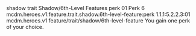 <ability>
  <metadata>
    <class>shadow</class>
    <feature_type>trait</feature_type>
    <file_dpath>Shadow/6th-Level Features</file_dpath>
    <item_id>perk</item_id>
    <item_index>01</item_index>
    <item_name>Perk</item_name>
    <level>6</level>
    <scc>mcdm.heroes.v1:feature.trait.shadow.6th-level-feature:perk</scc>
    <scdc>1.1.1:5.2.2.3:01</scdc>
    <source>mcdm.heroes.v1</source>
    <type>feature/trait/shadow/6th-level-feature</type>
  </metadata>
  <effects>
    <effect type="mundane">You gain one perk of your choice.</effect>
  </effects>
</ability>
